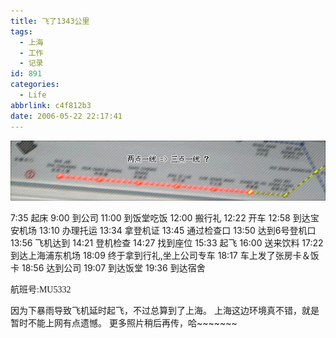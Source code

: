 ```yaml
---
title: 飞了1343公里
tags:
  - 上海
  - 工作
  - 记录
id: 891
categories:
  - Life
abbrlink: c4f812b3
date: 2006-05-22 22:17:41
---
```


![](/images/2006/05/22_12762.gif)

7:35 起床
9:00 到公司
11:00 到饭堂吃饭
12:00 搬行礼
12:22 开车
12:58 到达宝安机场
13:10 办理托运
13:34 拿登机证
13:45 通过检查口
13:50 达到6号登机口
13:56 飞机达到
14:21 登机检查
14:27 找到座位
15:33 起飞
16:00 送来饮料
17:22 到达上海浦东机场
18:09 终于拿到行礼,坐上公司专车
18:17 车上发了张房卡＆饭卡
18:56 达到公司
19:07 到达饭堂
19:36 到达宿舍
<div><font face="Verdana">航班号:MU5332</font></div>

因为下暴雨导致飞机延时起飞，不过总算到了上海。
上海这边环境真不错，就是暂时不能上网有点遗憾。
更多照片稍后再传，哈~~~~~~~